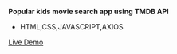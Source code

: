 **Popular kids movie search app using TMDB API**

* HTML,CSS,JAVASCRIPT,AXIOS

<a href="https://akhmed0606.github.io/movieK/" class="button">Live Demo</a>
